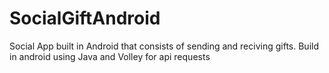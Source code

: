 # SocialGiftAndroid
Social App built in Android that consists of sending and reciving gifts.
Build in android using Java and Volley for api requests
